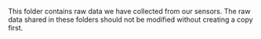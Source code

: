 This folder contains raw data we have collected from our sensors. The raw data shared in these folders
should not be modified without creating a copy first. 